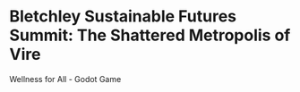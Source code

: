 # Bletchley Sustainable Futures Summit: The Shattered Metropolis of Vire

Wellness for All - Godot Game
